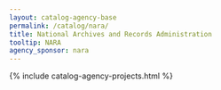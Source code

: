 ```yaml
---
layout: catalog-agency-base
permalink: /catalog/nara/
title: National Archives and Records Administration
tooltip: NARA
agency_sponsor: nara
---
```


{% include catalog-agency-projects.html %}